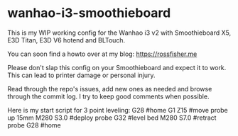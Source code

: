 # wanhao-i3-smoothieboard

This is my WIP working config for the Wanhao i3 v2 with Smoothieboard X5, E3D Titan, E3D V6 hotend and BLTouch.

You can soon find a howto over at my blog: https://rossfisher.me

Please don't slap this config on your Smoothieboard and expect it to work. This can lead to printer damage or personal injury.

Read through the repo's issues, add new ones as needed and browse through the commit log. I try to keep good comments when possible.

Here is my start script for 3 point leveling:
G28 #home
G1 Z15 #move probe up 15mm
M280 S3.0 #deploy probe
G32 #level bed
M280 S7.0 #retract probe
G28 #home
